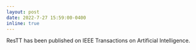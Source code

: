 ```yaml
---
layout: post
date: 2022-7-27 15:59:00-0400
inline: true
---
```


ResTT has been published on IEEE Transactions on Artificial Intelligence.
